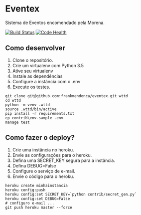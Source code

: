 # Eventex

Sistema de Eventos encomendado pela Morena.

[![Build Status](https://travis-ci.org/frankmendonca/eventex.svg?branch=master)](https://travis-ci.org/frankmendonca/eventex)
[![Code Health](https://landscape.io/github/frankmendonca/eventex/master/landscape.svg?style=flat)](https://landscape.io/github/frankmendonca/eventex/master)

## Como desenvolver

1. Clone o repositório.
2. Crie um virtualenv com Python 3.5
3. Ative seu virtualenv
4. Instale as dependências
5. Configure a instância com o .env
6. Execute os testes.

```console
git clone git@github.com:frankmendonca/eventex.git wttd
cd wttd
python -m venv .wttd
source .wttd/bin/active
pip install -r requirements.txt
cp contrib\env-sample .env
manage test
```

## Como fazer o deploy?

1. Crie uma instância no heroku.
2. Envie as configurações para o heroku.
3. Defina uma SECRET_KEY segura para a instância.
4. Defina DEBUG=False
5. Configure o serviço de e-mail.
6. Envie o código para o heroku.

```console
heroku create minhainstancia
heroku config:push
heroku config:set SECRET_KEY=`python contrib/secret_gen.py`
heroku config:set DEBUG=False
# configuro e-mail ...
git push heroku master --force
```